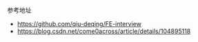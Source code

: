 参考地址
* https://github.com/qiu-deqing/FE-interview 
* https://blog.csdn.net/come0across/article/details/104895118
